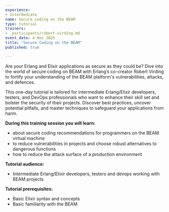 ```yaml
---
experience:
- Intermediate
name: Secure coding on the BEAM
type: tutorial
trainers:
- _participants/robert-virding.md
event_date: 4 Nov 2025
title: "Secure Coding on the BEAM"
published: true

---
```

Are your Erlang and Elixir applications as secure as they could be? Dive into the world of secure coding on BEAM with Erlang’s co-creator Robert Virding to fortify your understanding of the BEAM platform's vulnerabilities, attacks, and defences.

This one-day tutorial is tailored for intermediate Erlang/Elixir developers, testers, and DevOps professionals who want to enhance their skill set and bolster the security of their projects. Discover best practices, uncover potential pitfalls, and master techniques to safeguard your applications from harm.

**During this training session you will learn:**
- about secure coding recommendations for programmers on the BEAM virtual machine
- to reduce vulnerabilities in projects and choose robust alternatives to dangerous functions
- how to reduce the attack surface of a production environment

**Tutorial audience:**
- Intermediate Erlang/Elixir developers, testers and devops working with BEAM projects

**Tutorial prerequisites:**
- Basic Elixir syntax and concepts
- Basic familiarity with the BEAM
